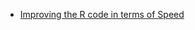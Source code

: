 
* [Improving the R code in terms of Speed](http://r-statistics.co/Strategies-To-Improve-And-Speedup-R-Code.html)
